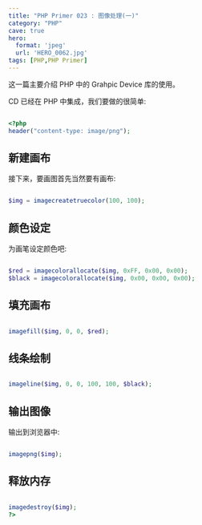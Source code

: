 ```yaml
---
title: "PHP Primer 023 : 图像处理(一)"
category: "PHP"
cave: true
hero:
  format: 'jpeg'
  url: 'HERO_0062.jpg'
tags: [PHP,PHP Primer]
---
```

这一篇主要介绍 PHP 中的 Grahpic Device 库的使用。

CD 已经在 PHP 中集成，我们要做的很简单:

```php

<?php
header("content-type: image/png");

```


## 新建画布

接下来，要画图首先当然要有画布:

```php

$img = imagecreatetruecolor(100, 100);

```


## 颜色设定

为画笔设定颜色吧:

```php

$red = imagecolorallocate($img, 0xFF, 0x00, 0x00);
$black = imagecolorallocate($img, 0x00, 0x00, 0x00);

```


## 填充画布

```php

imagefill($img, 0, 0, $red);

```


## 线条绘制

```php

imageline($img, 0, 0, 100, 100, $black);

```


## 输出图像

输出到浏览器中:

```php

imagepng($img);

```


## 释放内存

```php

imagedestroy($img);
?>

```






